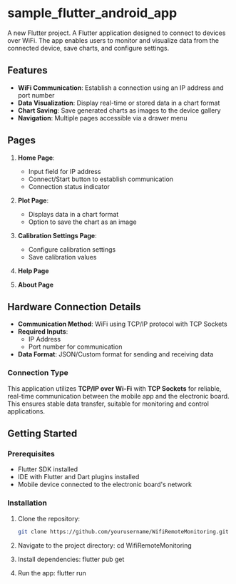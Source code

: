 # sample_flutter_android_app

A new Flutter project.
A Flutter application designed to connect to devices over WiFi. The app enables users to monitor and visualize data from the connected device, save charts, and configure settings.  

## Features  

- **WiFi Communication**: Establish a connection using an IP address and port number  
- **Data Visualization**: Display real-time or stored data in a chart format 
- **Chart Saving**: Save generated charts as images to the device gallery  
- **Navigation**: Multiple pages accessible via a drawer menu  

## Pages  

1. **Home Page**:   
   - Input field for IP address  
   - Connect/Start button to establish communication  
   - Connection status indicator  

2. **Plot Page**:   
   - Displays data in a chart format  
   - Option to save the chart as an image  

3. **Calibration Settings Page**:   
   - Configure calibration settings  
   - Save calibration values  

4. **Help Page** 

5. **About Page**

## Hardware Connection Details  

- **Communication Method**: WiFi using TCP/IP protocol with TCP Sockets  
- **Required Inputs**:   
  - IP Address 
  - Port number for communication  
- **Data Format**: JSON/Custom format for sending and receiving data   

### Connection Type  
This application utilizes **TCP/IP over Wi-Fi** with **TCP Sockets** for reliable, real-time communication between the mobile app and the electronic board. This ensures stable data transfer, suitable for monitoring and control applications.  

## Getting Started  

### Prerequisites  

- Flutter SDK installed  
- IDE with Flutter and Dart plugins installed    
- Mobile device connected to the electronic board's network  

### Installation  

1. Clone the repository:  
   ```bash  
   git clone https://github.com/yourusername/WifiRemoteMonitoring.git  

2. Navigate to the project directory: 
    cd WifiRemoteMonitoring  

3. Install dependencies: 
    flutter pub get  

4. Run the app: 
    flutter run  
